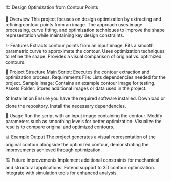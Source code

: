 🏗️ Design Optimization from Contour Points

📌 Overview
This project focuses on design optimization by extracting and refining contour points from an image. The approach uses image processing, curve fitting, and optimization techniques to improve the shape representation while maintaining key design constraints.

✨ Features
Extracts contour points from an input image.
Fits a smooth parametric curve to approximate the contour.
Uses optimization techniques to refine the shape.
Provides a visual comparison of original vs. optimized contours.

📂 Project Structure
Main Script: Executes the contour extraction and optimization process.
Requirements File: Lists dependencies needed for the project.
Sample Image: Contains an example contour image for testing.
Assets Folder: Stores additional images or data used in the project.

🛠️ Installation
Ensure you have the required software installed.
Download or clone the repository.
Install the necessary dependencies.

🚀 Usage
Run the script with an input image containing the contour.
Modify parameters such as smoothing levels for better optimization.
Visualize the results to compare original and optimized contours.

📊 Example Output
The project generates a visual representation of the original contour alongside the optimized contour, demonstrating the improvements achieved through optimization.

🏗️ Future Improvements
Implement additional constraints for mechanical and structural applications.
Extend support to 3D contour optimization.
Integrate with simulation tools for enhanced analysis.
